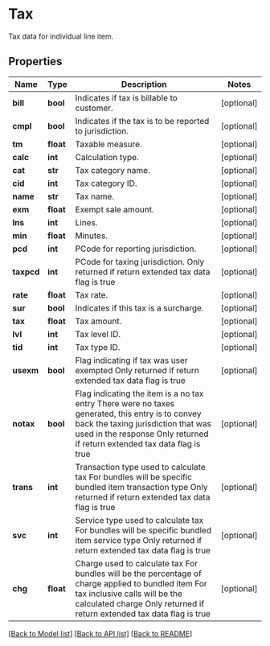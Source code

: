 # Tax

Tax data for individual line item.
## Properties
Name | Type | Description | Notes
------------ | ------------- | ------------- | -------------
**bill** | **bool** | Indicates if tax is billable to customer. | [optional] 
**cmpl** | **bool** | Indicates if the tax is to be reported to jurisdiction. | [optional] 
**tm** | **float** | Taxable measure. | [optional] 
**calc** | **int** | Calculation type. | [optional] 
**cat** | **str** | Tax category name. | [optional] 
**cid** | **int** | Tax category ID. | [optional] 
**name** | **str** | Tax name. | [optional] 
**exm** | **float** | Exempt sale amount. | [optional] 
**lns** | **int** | Lines. | [optional] 
**min** | **float** | Minutes. | [optional] 
**pcd** | **int** | PCode for reporting jurisdiction. | [optional] 
**taxpcd** | **int** | PCode for taxing jurisdiction.  Only returned if return extended tax data flag is true | [optional] 
**rate** | **float** | Tax rate. | [optional] 
**sur** | **bool** | Indicates if this tax is a surcharge. | [optional] 
**tax** | **float** | Tax amount. | [optional] 
**lvl** | **int** | Tax level ID. | [optional] 
**tid** | **int** | Tax type ID. | [optional] 
**usexm** | **bool** | Flag indicating if tax was user exempted  Only returned if return extended tax data flag is true | [optional] 
**notax** | **bool** | Flag indicating the item is a no tax entry  There were no taxes generated, this entry is to convey back the taxing jurisdiction that was used in the response  Only returned if return extended tax data flag is true | [optional] 
**trans** | **int** | Transaction type used to calculate tax  For bundles will be specific bundled item transaction type  Only returned if return extended tax data flag is true | [optional] 
**svc** | **int** | Service type used to calculate tax  For bundles will be specific bundled item service type  Only returned if return extended tax data flag is true | [optional] 
**chg** | **float** | Charge used to calculate tax  For bundles will be the percentage of charge applied to bundled item  For tax inclusive calls will be the calculated charge  Only returned if return extended tax data flag is true | [optional] 

[[Back to Model list]](../README.md#documentation-for-models) [[Back to API list]](../README.md#documentation-for-api-endpoints) [[Back to README]](../README.md)


